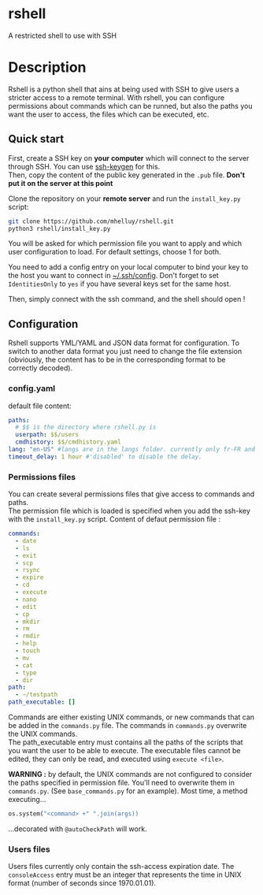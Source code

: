 # rshell
A restricted shell to use with SSH

# Description
Rshell is a python shell that ains at being used with SSH to give users a stricter access to a remote terminal. With rshell, you can configure permissions about commands which can be runned, but also the paths you want the user to access, the files which can be executed, etc.

## Quick start
First, create a SSH key on **your computer** which will connect to the server through SSH. You can use [ssh-keygen](https://docs.oracle.com/en/cloud/cloud-at-customer/occ-get-started/generate-ssh-key-pair.html) for this.  
Then, copy the content of the public key generated in the `.pub` file. **Don't put it on the server at this point**

Clone the repository on your **remote server** and run the `install_key.py` script:
```bash
git clone https://github.com/mhelluy/rshell.git
python3 rshell/install_key.py
```
You will be asked for which permission file you want to apply and which user configuration to load. For default settings, choose 1 for both.

You need to add a config entry on your local computer to bind your key to the host you want to connect in [~/.ssh/config](https://www.cloudsavvyit.com/4274/how-to-manage-an-ssh-config-file-in-windows-linux). Don't forget to set `IdentitiesOnly` to `yes` if you have several keys set for the same host.

Then, simply connect with the ssh command, and the shell should open !

## Configuration
Rshell supports YML/YAML and JSON data format for configuration. To switch to another data format you just need to change the file extension (obviously, the content has to be in the corresponding format to be correctly decoded).

### config.yaml
default file content:
```yaml
paths:
  # $$ is the directory where rshell.py is
  userpath: $$/users
  cmdhistory: $$/cmdhistory.yaml
lang: "en-US" #langs are in the langs folder. currently only fr-FR and en-US are available
timeout_delay: 1 hour #'disabled' to disable the delay.
```

### Permissions files
You can create several permissions files that give access to commands and paths.  
The permission file which is loaded is specified when you add the ssh-key with the `install_key.py` script.
Content of defaut permission file :
```yaml
commands:
  - date
  - ls
  - exit
  - scp
  - rsync
  - expire
  - cd
  - execute
  - nano
  - edit
  - cp
  - mkdir
  - rm
  - rmdir
  - help
  - touch
  - mv
  - cat
  - type
  - dir
path:
  - ~/testpath
path_executable: []
```
Commands are either existing UNIX commands, or new commands that can be added in the `commands.py` file. The commands in `commands.py` overwrite the UNIX commands.  
The path_executable entry must contains all the paths of the scripts that you want the user to be able to execute. The executable files cannot be edited, they can only be read, and executed using `execute <file>`.

**WARNING :** by default, the UNIX commands are not configured to consider the paths specified in permission file. You'll need to overwrite them in `commands.py`. (See `base_commands.py` for an example). Most time, a method executing...
```python
os.system("<command> +" ".join(args))
```
...decorated with `@autoCheckPath` will work.

### Users files
Users files currently only contain the ssh-access expiration date. The `consoleAccess` entry must be an integer that represents the time in UNIX format (number of seconds since 1970.01.01). 
